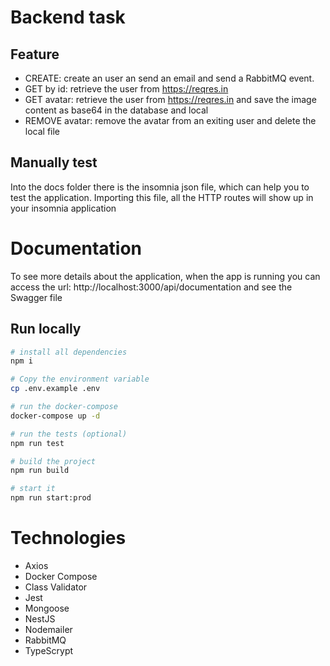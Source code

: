 # Backend task

## Feature

- CREATE: create an user an send an email and send a RabbitMQ event.
- GET by id: retrieve the user from https://reqres.in
- GET avatar: retrieve the user from https://reqres.in and save the image content as base64 in the database and local
- REMOVE avatar: remove the avatar from an exiting user and delete the local file

## Manually test

Into the docs folder there is the insomnia json file, which can help you to test the application.
Importing this file, all the HTTP routes will show up in your insomnia application

# Documentation

To see more details about the application, when the app is running you can access the url: http://localhost:3000/api/documentation and see the Swagger file

## Run locally

```bash
# install all dependencies
npm i

# Copy the environment variable
cp .env.example .env

# run the docker-compose
docker-compose up -d

# run the tests (optional)
npm run test

# build the project
npm run build

# start it
npm run start:prod

```

# Technologies

- Axios
- Docker Compose
- Class Validator
- Jest
- Mongoose
- NestJS
- Nodemailer
- RabbitMQ
- TypeScrypt
